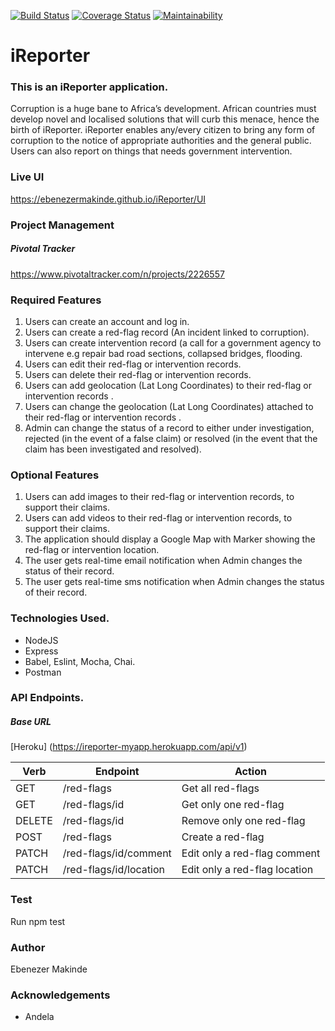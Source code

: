 [![Build Status](https://travis-ci.com/ebenezermakinde/iReporter.svg?branch=develop)](https://travis-ci.com/ebenezermakinde/iReporter) [![Coverage Status](https://coveralls.io/repos/github/ebenezermakinde/iReporter/badge.svg?branch=develop)](https://coveralls.io/github/ebenezermakinde/iReporter?branch=develop)
[![Maintainability](https://api.codeclimate.com/v1/badges/1e5d348a4a892734bc1b/maintainability)](https://codeclimate.com/github/ebenezermakinde/iReporter/maintainability)

# iReporter
### This is an iReporter application.
Corruption is a huge bane to Africa’s development. African countries must develop novel and
localised solutions that will curb this menace, hence the birth of iReporter. iReporter enables
any/every citizen to bring any form of corruption to the notice of appropriate authorities and the
general public. Users can also report on things that needs government intervention.

### Live UI
https://ebenezermakinde.github.io/iReporter/UI

### Project Management
##### Pivotal Tracker
https://www.pivotaltracker.com/n/projects/2226557

### Required Features
1. Users can create an account and log in.
2. Users can create a red-flag record (An incident linked to corruption).
3. Users can create intervention record (a call for a government agency to intervene e.g repair bad road sections, collapsed bridges, flooding.
4. Users can edit their red-flag or intervention records.
5. Users can delete their red-flag or intervention records.
6. Users can add geolocation (Lat Long Coordinates) to their red-flag or intervention records .
7. Users can change the geolocation (Lat Long Coordinates) attached to their red-flag or intervention records .
8. Admin can change the status of a record to either under investigation, rejected (in the event of a false claim) or resolved (in the event that the claim has been investigated and resolved).

### Optional Features
1. Users can add images to their red-flag or intervention records, to support their claims.
2. Users can add videos to their red-flag or intervention records, to support their claims.
3. The application should display a Google Map with Marker showing the red-flag or intervention location.
4. The user gets real-time email notification when Admin changes the status of their record.
5. The user gets real-time sms notification when Admin changes the status of their record.

### Technologies Used.
* NodeJS
* Express
* Babel, Eslint, Mocha, Chai.
* Postman

### API Endpoints.
##### Base URL 
[Heroku] (https://ireporter-myapp.herokuapp.com/api/v1)

Verb   | Endpoint              | Action                       |
-------|-----------------------|------------------------------|
GET    | /red-flags            |Get all red-flags             |
GET    |/red-flags/id          |Get only one red-flag         |
DELETE |/red-flags/id          |Remove only one red-flag      |
POST   |/red-flags             |Create a red-flag             |
PATCH  |/red-flags/id/comment  |Edit only a red-flag comment  |
PATCH  |/red-flags/id/location |Edit only a red-flag location |

### Test
Run npm test

### Author
Ebenezer Makinde

### Acknowledgements
* Andela